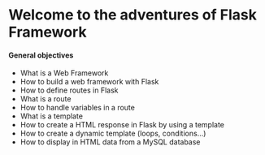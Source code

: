 <h1>Welcome to the adventures of Flask Framework</h1>
<h4>General objectives</h4>
<ul>
<li>What is a Web Framework</li>
<li>How to build a web framework with Flask</li>
<li>How to define routes in Flask</li>
<li>What is a route</li>
<li>How to handle variables in a route</li>
<li>What is a template</li>
<li>How to create a HTML response in Flask by using a template</li>
<li>How to create a dynamic template (loops, conditions…)</li>
<li>How to display in HTML data from a MySQL database</li>
</ul>
